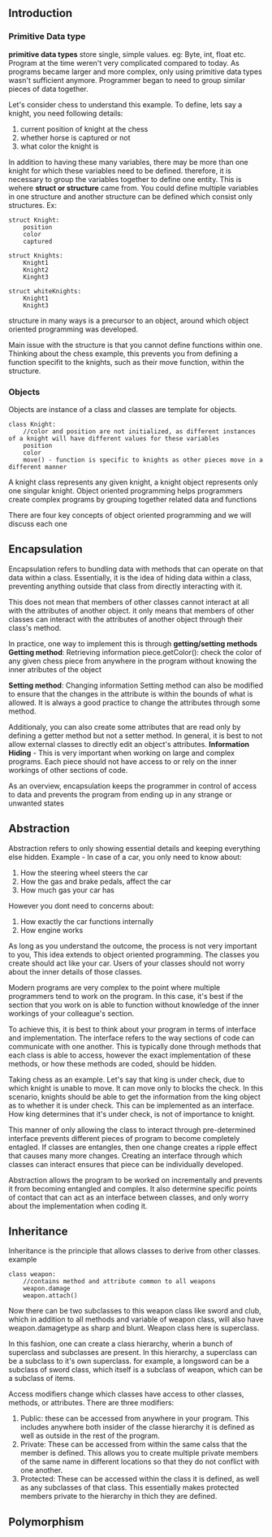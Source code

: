 ## Introduction

### Primitive Data type
**primitive data types** store single, simple values. eg: Byte, int, float etc. Program at the time weren't very complicated compared to today. As programs became larger and more complex, only using primitive data types wasn't sufficient anymore. Programmer began to need to group similar pieces of data together.

Let's consider chess to understand this example. To define, lets say a knight, you need following details:
1. current position of knight at the chess
2. whether horse is captured or not
3. what color the knight is

In addition to having these many variables, there may be more than one knight for which these variables need to be defined. therefore, it is necessary to group the variables together to define one entity. This is wehere **struct or structure** came from. You could define multiple variables in one structure and another structure can be defined which consist only structures. Ex:
```
struct Knight:
    position
    color
    captured

struct Knights:
    Knight1
    Knight2
    Kinght3

struct whiteKnights:
    Knight1
    Knight3
```
structure in many ways is a precursor to an object, around which object oriented programming was developed.

Main issue with the structure is that you cannot define functions within one. Thinking about the chess example, this prevents you from defining a function specifit to the knights, such as their move function, within the structure.

### Objects
Objects are instance of a class and classes are template for objects. 
```
class Knight:
    //color and position are not initialized, as different instances of a knight will have different values for these variables
    position
    color
    move() - function is specific to knights as other pieces move in a different manner
```
A knight class represents any given knight, a knight object represents only one singular knight.
Object oriented programming helps programmers create complex programs by grouping together related data and functions

There are four key concepts of object oriented programming and we will discuss each one

## Encapsulation
Encapsulation refers to bundling data with methods that can operate on that data within a class. Essentially, it is the idea of hiding data within a class, preventing anything outside that class from directly interacting with it.

This does not mean that members of other classes cannot interact at all with the attributes of another object. it only means that members of other classes can interact with the attributes of another object through their class's method.

In practice, one way to implement this is through **getting/setting methods**
**Getting method**: Retrieving information
piece.getColor(): check the color of any given chess piece from anywhere in the program without knowing the inner atributes of the object

**Setting method**: Changing information
Setting method can also be modified to ensure that the changes in the attribute is within the bounds of what is allowed. It is always a good practice to change the attributes through some method.

Additionaly, you can also create some attributes that are read only by defining a getter method but not a setter method. In general, it is best to not allow external classes to directly edit an object's attributes.
**Information Hiding** - This is very important when working on large and complex programs. Each piece should not have access to or rely on the inner workings of other sections of code.

As an overview, encapsulation keeps the programmer in control of access to data and prevents the program from ending up in any strange or unwanted states

## Abstraction
Abstraction refers to only showing essential details and keeping everything else hidden. Example - In case of a car, you only need to know about:
1. How the steering wheel steers the car
2. How the gas and brake pedals, affect the car
3. How much gas your car has

However you dont need to concerns about:
1. How exactly the car functions internally
2. How engine works

As long as you understand the outcome, the process is not very important to you, This idea extends to object oriented programming. The classes you create should act like your car. Users of your classes should not worry about the inner details of those classes.

Modern programs are very complex to the point where multiple programmers tend to work on the program. In this case, it's best if the section that you work on is able to function without knowledge of the inner workings of your colleague's section.

To achieve this, it is best to think about your program in terms of interface and implementation. The interface refers to the way sections of code can communicate with one another. This is typically done through methods that each class is able to access, however the exact implementation of these methods, or how these methods are coded, should be hidden.

Taking chess as an example. Let's say that king is under check, due to which knight is unable to move. It can move only to blocks the check. In this scenario, knights should be able to get the information from the king object as to whether it is under check. This can be implemented as an interface. How king determines that it's under check, is not of importance to knight.

This manner of only allowing the class to interact through pre-determined interface prevents different pieces of program to become completely entagled. If classes are entangles, then one change creates a ripple effect that causes many more changes. Creating an interface through which classes can interact ensures that piece can be individually developed.

Abstraction allows the program to be worked on incrementally and prevents it from becoming entangled and comples. It also determine specific points of contact that can act as an interface between classes, and only worry about the implementation when coding it.

## Inheritance
Inheritance is the principle that allows classes to derive from other classes. example
```
class weapon:
    //contains method and attribute common to all weapons
    weapon.damage
    weapon.attach()
```
Now there can be two subclasses to this weapon class like sword and club, which in addition to all methods and variable of weapon class, will also have weapon.damagetype as sharp and blunt. Weapon class here is superclass.

In this fashion, one can create a class hierarchy, wherin a bunch of superclass and subclasses are present. In this hierarchy, a superclass can be a subclass to it's own superclass. for example, a longsword can be a subclass of sword class, which itself is a subclass of weapon, which can be a subclass of items.

Access modifiers change which classes have access to other classes, methods, or attributes. There are three modifiers:
1. Public: these can be accessed from anywhere in your program. This includes anywhere both insider of the classe hierarchy it is defined as well as outside in the rest of the program. 
2. Private: These can be accessed from within the same calss that the member is defined. This allows you to create multiple private members of the same name in different locations so that they do not conflict with one another.
3. Protected: These can be accessed within the class it is defined, as well as any subclasses of that class. This essentially makes protected members private to the hierarchy in thich they are defined.

## Polymorphism
